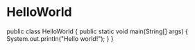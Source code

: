 # HelloWorld

public class HelloWorld {
  public static void main(String[] args) {
    System.out.println("Hello world!");
  }
}
